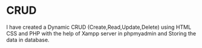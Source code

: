 # CRUD
I have created a Dynamic CRUD (Create,Read,Update,Delete) using HTML CSS and PHP with the help of Xampp server in phpmyadmin and Storing the data in database. 
